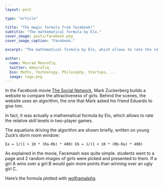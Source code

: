 ```yaml
---
layout: post

type: "article"

title: "The magic formula from facebook!"
subtitle: "The mathematical formula by Elo."
cover_image: posts/facebook.png
cover_image_caption: "Facebook."

excerpt: "The mathematical formula by Elo, which allows to rate the relative skill levels in two-player games."

author:
  name: Mourad Mourafiq.
  twitter: mmourafiq.
  bio: Maths, Technology, Philosophy, Startups, ...
  image: logo.png
---
```

In the Facebook movie [The Social Network](http://www.imdb.com/title/tt1285016/), Mark Zuckerberg builds a website to compare the attractiveness of girls. Behind the scenes, the website uses an algorithm, the one that Mark asked his friend Eduardo to give him.

In fact, it was actually a mathematical formula by Elo, which allows to rate the relative skill levels in two-player games.

The equations driving the algorithm are shown briefly, written on young Zuck’s dorm room window:

`Ea = 1/(1 + 10 * (Ra-Rb) * 400) Eb = 1/(1 + 10 * (Rb-Ra) * 400)`

As explained in the movie, Facemash was quite simple. students went to a page and 2 random images of girls were picked and presented to them. If a girl A wins over a girl B would gain more points than winning over an ugly girl C.

Here’s the formula plotted with [wolframalpha](http://www.wolframalpha.com/input/?i=+1%2F%281%2B10%5E%28%28x-y%29%2F400%29%29+)
